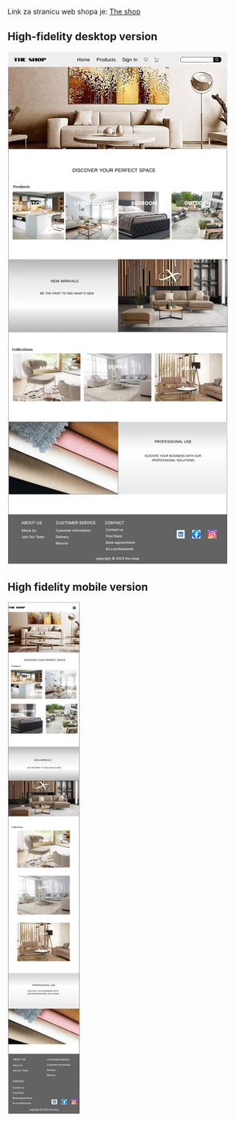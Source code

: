 Link za stranicu web shopa je:
[The shop](https://the-shop-3-git-dev-natasas-projects.vercel.app/ "The_shop")


## High-fidelity desktop version
![Desktop version](/class-projects/class-project-6/High_fidelity%20(1).png)



## High fidelity mobile version
![mobile version](/class-projects/class-project-6/Mobile_version.png)
